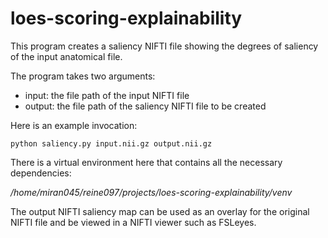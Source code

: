 # loes-scoring-explainability

This program creates a saliency NIFTI file showing the degrees of saliency of the input anatomical file.

The program takes two arguments:
* input: the file path of the input NIFTI file
* output: the file path of the saliency NIFTI file to be created

Here is an example invocation:

`python saliency.py input.nii.gz output.nii.gz`

There is a virtual environment here that contains all the necessary dependencies:

*/home/miran045/reine097/projects/loes-scoring-explainability/venv*

The output NIFTI saliency map can be used as an overlay for the original NIFTI file and be viewed in a NIFTI viewer such as FSLeyes.
